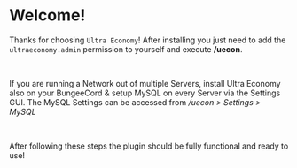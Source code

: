 # Welcome!

Thanks for choosing ``Ultra Economy``!
After installing you just need to add the ``ultraeconomy.admin`` permission to yourself and execute **/uecon**.

<br />

If you are running a Network out of multiple Servers, install Ultra Economy also on your BungeeCord & setup MySQL on every Server via the Settings GUI.
The MySQL Settings can be accessed from */uecon > Settings > MySQL*

<br />

After following these steps the plugin should be fully functional and ready to use!
